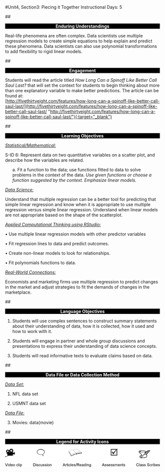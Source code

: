 #Unit4, Section3: Piecing it Together
Instructional Days: 5

##<p style="background: black; color: white; text-align: center;">**Enduring Understandings**</p>
Real-life phenomena are often complex. Data scientists use multiple regression models to create simple
equations to help explain and predict these phenomena. Data scientists can also use polynomial
transformations to add flexibility to rigid linear models.

##<p style="background: black; color: white; text-align: center;">**Engagement**</p>
Students will read the article titled *How Long Can a Spinoff Like Better Call Saul Last?* that will set the
context for students to begin thinking about more than one explanatory variable to make better
predictions. The article can be found at:<br>
[http://fivethirtyeight.com/features/how-long-can-a-spinoff-like-better-call-saul-last/](http://fivethirtyeight.com/features/how-long-can-a-spinoff-like-better-call-saul-last/ "http://fivethirtyeight.com/features/how-long-can-a-spinoff-like-better-call-saul-last/"){:target="_blank"}

##<p style="background: black; color: white; text-align: center;">**Learning Objectives**</p>
<ins>*Statistical/Mathematical:*</ins>

S-ID 6: Represent data on two quantitative variables on a scatter plot, and describe how the variables are
related.

<ul style="list-style-type:none">
	<li>
    a. Fit a function to the data; use functions fitted to data to solve problems in the context
    of the data. <i>Use given functions or choose a function suggested by the context.
    Emphasize linear models.</i>
    </li>
</ul>

<ins>*Data Science:*</ins>

Understand that multiple regression can be a better tool for predicting that simple linear regression and
know when it is appropriate to use multiple regression versus simple linear regression. Understand when
linear models are not appropriate based on the shape of the scatterplot.

<ins>*Applied Computational Thinking using RStudio:*</ins>

• Use multiple linear regression models with other predictor variables

• Fit regression lines to data and predict outcomes.

• Create non-linear models to look for relationships.

• Fit polynomials functions to data.

<ins>*Real-World Connections:*</ins>

Economists and marketing firms use multiple regression to predict changes in the market and adjust
strategies to fit the demands of changes in the marketplace.

##<p style="background: black; color: white; text-align: center;">**Language Objectives**</p>
1. Students will use complex sentences to construct summary statements about their understanding
of data, how it is collected, how it used and how to work with it.

2. Students will engage in partner and whole group discussions and presentations to express their
understanding of data science concepts.

3. Students will read informative texts to evaluate claims based on data.

##<p style="background: black; color: white; text-align: center;">**Data File or Data Collection Method**</p>
<ins>*Data Set:*</ins>

1. NFL data set

2. USMNT data set

<ins>*Data File:*</ins>

3. Movies: data(movie)

##<p style="background: black; color: white; text-align: center;">**Legend for Activity Icons**</p>
![legend](../img/legend.png)